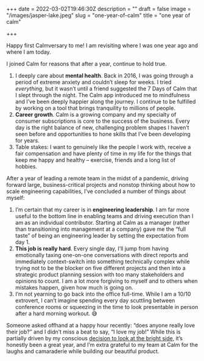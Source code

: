 +++
date = 2022-03-02T19:46:30Z
description = ""
draft = false
image = "/images/jasper-lake.jpeg"
slug = "one-year-of-calm"
title = "one year of calm"

+++


Happy first Calmversary to me! I am revisiting where I was one year ago and where I am today.

I joined Calm for reasons that after a year, continue to hold true.

1. I deeply care about **mental health**. Back in 2016, I was going through a period of extreme anxiety and couldn’t sleep for weeks. I tried _everything_, but it wasn’t until a friend suggested the 7 Days of Calm that I slept through the night. The Calm app introduced me to mindfulness and I’ve been deeply happier along the journey. I continue to be fulfilled by working on a tool that brings tranquility to millions of people.
2. **Career growth**. Calm is a growing company and my specialty of consumer subscriptions is core to the success of the business. Every day is the right balance of new, challenging problem shapes I haven’t seen before and opportunities to hone skills that I’ve been developing for years.
3. Table stakes: I want to genuinely like the people I work with, receive a fair compensation and have plenty of time in my life for the things that keep me happy and healthy – exercise, friends and a long list of hobbies.

After a year of leading a remote team in the midst of a pandemic, driving forward large, business-critical projects and nonstop thinking about how to scale engineering capabilities, I’ve concluded a number of things about myself:

1. I’m certain that my career is in **engineering leadership**. I am far more useful to the bottom line in enabling teams and driving execution than I am as an individual contributor. Starting at Calm as a manager (rather than transitioning into management at a company) gave me the “full taste” of being an engineering leader by setting the expectation from day 1.
2. **This job is really hard**. Every single day, I’ll jump from having emotionally taxing one-on-one conversations with direct reports and immediately context-switch into something technically complex while trying not to be the blocker on five different projects and then into a strategic product planning session with too many stakeholders and opinions to count. I am a lot more forgiving to myself and to others when mistakes happen, given how much is going on.
3. I’m not yearning to go back into the office full-time. While I am a 10/10 extrovert, I can’t imagine spending every day scuttling between conference rooms or squeezing in the time to look presentable in person after a hard morning workout. 😅

Someone asked offhand at a happy hour recently: “does anyone really love their job?” and I didn’t miss a beat to say, “I love my job!” While this is partially driven by my conscious [decision to look at the bright side](https://www.theatlantic.com/magazine/archive/2022/03/how-to-change-your-personality-happiness/621306/), it’s honestly been a great year, and I’m extra grateful to my team at Calm for the laughs and camaraderie while building our beautiful product.

